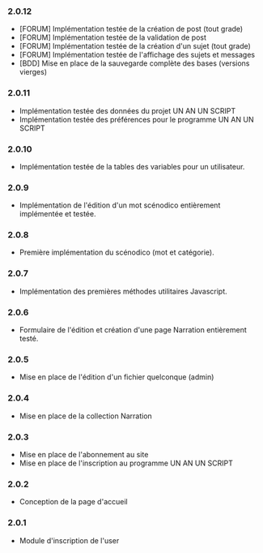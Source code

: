 ### 2.0.12

  * [FORUM] Implémentation testée de la création de post (tout grade)
  * [FORUM] Implémentation testée de la validation de post
  * [FORUM] Implémentation testée de la création d'un sujet (tout grade)
  * [FORUM] Implémentation testée de l'affichage des sujets et messages
  * [BDD] Mise en place de la sauvegarde complète des bases (versions vierges)

### 2.0.11

  * Implémentation testée des données du projet UN AN UN SCRIPT
  * Implémentation testée des préférences pour le programme UN AN UN SCRIPT

### 2.0.10

  * Implémentation testée de la tables des variables pour un utilisateur.

### 2.0.9

  * Implémentation de l'édition d'un mot scénodico entièrement implémentée et testée.

### 2.0.8

  * Première implémentation du scénodico (mot et catégorie).

### 2.0.7

  * Implémentation des premières méthodes utilitaires Javascript.

### 2.0.6

  * Formulaire de l'édition et création d'une page Narration entièrement testé.

### 2.0.5

  * Mise en place de l'édition d'un fichier quelconque (admin)

### 2.0.4

  * Mise en place de la collection Narration

### 2.0.3

  * Mise en place de l'abonnement au site
  * Mise en place de l'inscription au programme UN AN UN SCRIPT

### 2.0.2

  * Conception de la page d'accueil

### 2.0.1

  * Module d'inscription de l'user
